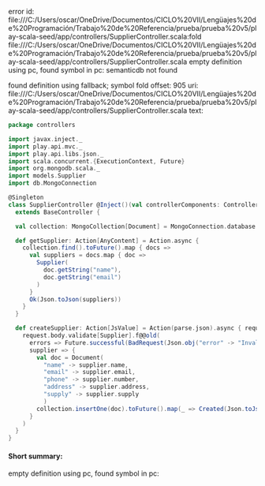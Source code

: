 error id: file:///C:/Users/oscar/OneDrive/Documentos/CICLO%20VII/Lengüajes%20de%20Programación/Trabajo%20de%20Referencia/prueba/prueba%20v5/play-scala-seed/app/controllers/SupplierController.scala:fold
file:///C:/Users/oscar/OneDrive/Documentos/CICLO%20VII/Lengüajes%20de%20Programación/Trabajo%20de%20Referencia/prueba/prueba%20v5/play-scala-seed/app/controllers/SupplierController.scala
empty definition using pc, found symbol in pc: 
semanticdb not found

found definition using fallback; symbol fold
offset: 905
uri: file:///C:/Users/oscar/OneDrive/Documentos/CICLO%20VII/Lengüajes%20de%20Programación/Trabajo%20de%20Referencia/prueba/prueba%20v5/play-scala-seed/app/controllers/SupplierController.scala
text:
```scala
package controllers

import javax.inject._
import play.api.mvc._
import play.api.libs.json._
import scala.concurrent.{ExecutionContext, Future}
import org.mongodb.scala._
import models.Supplier
import db.MongoConnection

@Singleton
class SupplierController @Inject()(val controllerComponents: ControllerComponents)(implicit ec: ExecutionContext)
  extends BaseController {

  val collection: MongoCollection[Document] = MongoConnection.database.getCollection("suppliers")

  def getSupplier: Action[AnyContent] = Action.async {
    collection.find().toFuture().map { docs =>
      val suppliers = docs.map { doc =>
        Supplier(
          doc.getString("name"),
          doc.getString("email")
        )
      }
      Ok(Json.toJson(suppliers))
    }
  }

  def createSupplier: Action[JsValue] = Action(parse.json).async { request =>
    request.body.validate[Supplier].f@@old(
      errors => Future.successful(BadRequest(Json.obj("error" -> "Invalid supplier format"))),
      supplier => {
        val doc = Document(
          "name" -> supplier.name,
          "email" -> supplier.email,
          "phone" -> supplier.number,
          "address" -> supplier.address,
          "supply" -> supplier.supply
          )
        collection.insertOne(doc).toFuture().map(_ => Created(Json.toJson(supplier)))
      }
    )
  }
}

```


#### Short summary: 

empty definition using pc, found symbol in pc: 